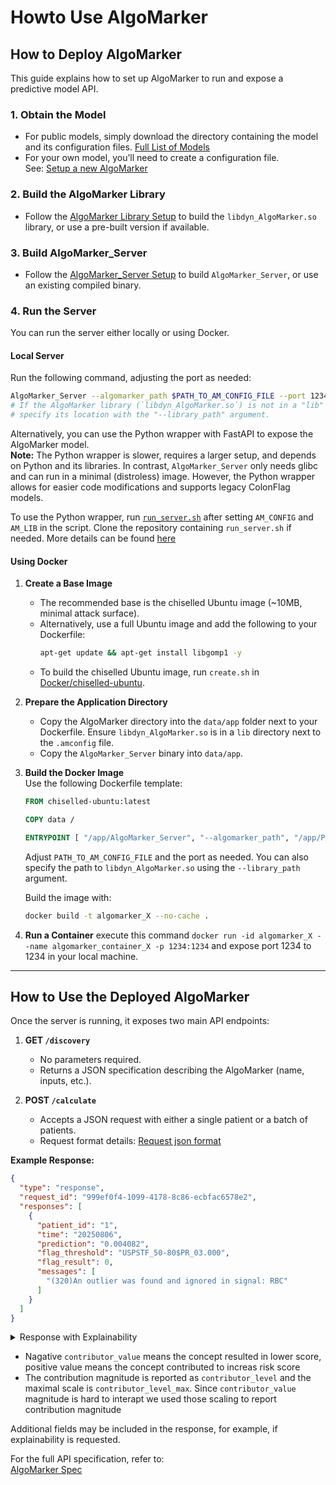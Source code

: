 # Howto Use AlgoMarker

## How to Deploy AlgoMarker

This guide explains how to set up AlgoMarker to run and expose a predictive model API.

### 1. **Obtain the Model**
- For public models, simply download the directory containing the model and its configuration files. [Full List of Models](../../Models)
- For your own model, you’ll need to create a configuration file.  
  See: [Setup a new AlgoMarker](Setup%20a%20new%20AlgoMarker.md)

### 2. **Build the AlgoMarker Library**
- Follow the [AlgoMarker Library Setup](../../New%20employee%20landing%20page/index.md#1-algomarker-library) to build the `libdyn_AlgoMarker.so` library, or use a pre-built version if available.

### 3. **Build AlgoMarker_Server**
- Follow the [AlgoMarker_Server Setup](../../New%20employee%20landing%20page/index.md#2-algomarker-wrapper) to build `AlgoMarker_Server`, or use an existing compiled binary.

### 4. **Run the Server**
You can run the server either locally or using Docker.

#### Local Server
Run the following command, adjusting the port as needed:
```bash
AlgoMarker_Server --algomarker_path $PATH_TO_AM_CONFIG_FILE --port 1234
# If the AlgoMarker library (`libdyn_AlgoMarker.so`) is not in a "lib" directory next to the config file,
# specify its location with the "--library_path" argument.
```
Alternatively, you can use the Python wrapper with FastAPI to expose the AlgoMarker model.  
**Note:** The Python wrapper is slower, requires a larger setup, and depends on Python and its libraries. In contrast, `AlgoMarker_Server` only needs glibc and can run in a minimal (distroless) image. However, the Python wrapper allows for easier code modifications and supports legacy ColonFlag models.

To use the Python wrapper, run [`run_server.sh`](https://github.com/Medial-EarlySign/MR_Tools/blob/main/AlgoMarker_python_API/run_server.sh) after setting `AM_CONFIG` and `AM_LIB` in the script. Clone the repository containing `run_server.sh` if needed.
More details can be found [here](/Python/Medial's%20C++%20API%20in%20Python/Python%20AlgoMarker%20API%20Wrapper.html)

#### Using Docker

1. **Create a Base Image**  
   - The recommended base is the chiselled Ubuntu image (~10MB, minimal attack surface).
   - Alternatively, use a full Ubuntu image and add the following to your Dockerfile:
     ```bash
     apt-get update && apt-get install libgomp1 -y
     ```
   - To build the chiselled Ubuntu image, run `create.sh` in [Docker/chiselled-ubuntu](https://github.com/Medial-EarlySign/MR_Scripts/tree/main/Docker/chiselled-ubuntu).

2. **Prepare the Application Directory**  
   - Copy the AlgoMarker directory into the `data/app` folder next to your Dockerfile. Ensure `libdyn_AlgoMarker.so` is in a `lib` directory next to the `.amconfig` file.
   - Copy the `AlgoMarker_Server` binary into `data/app`.

3. **Build the Docker Image**  
   Use the following Dockerfile template:
   ```Dockerfile
   FROM chiselled-ubuntu:latest

   COPY data /

   ENTRYPOINT [ "/app/AlgoMarker_Server", "--algomarker_path", "/app/PATH_TO_AM_CONFIG_FILE", "--port", "1234", "--no_print", "1" ]
   ```
   Adjust `PATH_TO_AM_CONFIG_FILE` and the port as needed. You can also specify the path to `libdyn_AlgoMarker.so` using the `--library_path` argument.

   Build the image with:
   ```bash
   docker build -t algomarker_X --no-cache .
   ```

4. **Run a Container**
   execute this command `docker run -id algomarker_X --name algomarker_container_X -p 1234:1234` and expose port 1234 to 1234 in your local machine.

---
## How to Use the Deployed AlgoMarker

Once the server is running, it exposes two main API endpoints:

1. **GET `/discovery`**  
   - No parameters required.
   - Returns a JSON specification describing the AlgoMarker (name, inputs, etc.).

2. **POST `/calculate`**  
   - Accepts a JSON request with either a single patient or a batch of patients.
   - Request format details: [Request json format](Request%20Json%20Format.md)

**Example Response:**
```json title="Example Response"
{
  "type": "response",
  "request_id": "999ef0f4-1099-4178-8c86-ecbfac6578e2",
  "responses": [
    {
      "patient_id": "1",
      "time": "20250806",
      "prediction": "0.004082",
      "flag_threshold": "USPSTF_50-80$PR_03.000",
      "flag_result": 0,
      "messages": [
        "(320)An outlier was found and ignored in signal: RBC"
      ]
    }
  ]
}
```


<details>
<summary>Response with Explainability</summary>

```json
{
	"type": "response",
	"request_id": "999ef0f4-1099-4178-8c86-ecbfac6578e2",
	"responses": [
		{
			"patient_id": "1",
			"time": "20230611",
			"messages": [
				"(320)An outlier was found and ignored in signal: RBC",
			],
			"prediction": "0.004082",
			"explainability_output_field_name_for_your_control": {
				"static_info": [
					{
						"signal": "Age",
						"unit": "Year",
						"value": "45"
					},
					{
						"signal": "GENDER",
						"unit": "",
						"value": "1.000000"
					},
					{
						"signal": "Hemoglobin",
						"unit": "g/dL",
						"value": "14.500000"
					}
				],
				"explainer_output": [
					{
						"contributor_name": "Age",
						"contributor_value": -1.257716417312622,
						"contributor_percentage": 42.327555760464165,
						"contributor_elements": [
							{
								"feature_name": "Age",
								"feature_value": 45.0
							}
						],
						"contributor_description": "",
						"contributor_level": 2,
						"contributor_level_max": 4,
						"contributor_records": [
							{
								"signal": "Age",
								"unit": [
									"Year"
								],
								"timestamp": [],
								"value": [
									"45.000000"
								]
							}
						]
					},
					{
						"contributor_name": "MCH_Values",
						"contributor_value": -0.2684820294380188,
						"contributor_percentage": 9.035572693121699,
						"contributor_elements": [
							{
								"feature_name": "FTR_000008.MCH.last.win_0_10000",
								"feature_value": 32.21999740600586
							},
							{
								"feature_name": "FTR_000019.MCH.last.win_0_1000",
								"feature_value": 32.21999740600586
							},
							{
								"feature_name": "FTR_000030.MCH.last.win_0_730",
								"feature_value": 32.21999740600586
							},
							{
								"feature_name": "FTR_000041.MCH.last.win_0_360",
								"feature_value": 32.21999740600586
							},
							{
								"feature_name": "FTR_000052.MCH.last.win_0_180",
								"feature_value": 32.21999740600586
							},
							{
								"feature_name": "FTR_000118.MCH.first.win_0_10000",
								"feature_value": 32.21999740600586
							},
							{
								"feature_name": "FTR_000129.MCH.first.win_0_1000",
								"feature_value": 32.21999740600586
							},
							{
								"feature_name": "FTR_000140.MCH.first.win_0_730",
								"feature_value": 32.21999740600586
							},
							{
								"feature_name": "FTR_000151.MCH.first.win_0_360",
								"feature_value": 32.21999740600586
							},
							{
								"feature_name": "FTR_000162.MCH.first.win_0_180",
								"feature_value": 32.21999740600586
							},
							{
								"feature_name": "FTR_000173.MCH.last2.win_0_10000",
								"feature_value": 29.091323852539063
							},
							{
								"feature_name": "FTR_000184.MCH.last2.win_0_1000",
								"feature_value": 29.041757583618164
							},
							{
								"feature_name": "FTR_000195.MCH.last2.win_0_730",
								"feature_value": 29.01051139831543
							},
							{
								"feature_name": "FTR_000206.MCH.last2.win_0_360",
								"feature_value": 28.922163009643555
							},
							{
								"feature_name": "FTR_000217.MCH.last2.win_0_180",
								"feature_value": 28.734722137451172
							},
							{
								"feature_name": "FTR_000228.MCH.avg.win_0_10000",
								"feature_value": 32.21999740600586
							},
							{
								"feature_name": "FTR_000239.MCH.avg.win_0_1000",
								"feature_value": 32.21999740600586
							},
							{
								"feature_name": "FTR_000250.MCH.avg.win_0_730",
								"feature_value": 32.21999740600586
							},
							{
								"feature_name": "FTR_000261.MCH.avg.win_0_360",
								"feature_value": 32.21999740600586
							},
							{
								"feature_name": "FTR_000272.MCH.avg.win_0_180",
								"feature_value": 32.21999740600586
							},
							{
								"feature_name": "FTR_000283.MCH.min.win_0_10000",
								"feature_value": 32.21999740600586
							},
							{
								"feature_name": "FTR_000294.MCH.min.win_0_1000",
								"feature_value": 32.21999740600586
							},
							{
								"feature_name": "FTR_000305.MCH.min.win_0_730",
								"feature_value": 32.21999740600586
							},
							{
								"feature_name": "FTR_000316.MCH.min.win_0_360",
								"feature_value": 32.21999740600586
							},
							{
								"feature_name": "FTR_000327.MCH.min.win_0_180",
								"feature_value": 32.21999740600586
							},
							{
								"feature_name": "FTR_000338.MCH.max.win_0_10000",
								"feature_value": 32.21999740600586
							},
							{
								"feature_name": "FTR_000349.MCH.max.win_0_1000",
								"feature_value": 32.21999740600586
							},
							{
								"feature_name": "FTR_000360.MCH.max.win_0_730",
								"feature_value": 32.21999740600586
							},
							{
								"feature_name": "FTR_000371.MCH.max.win_0_360",
								"feature_value": 32.21999740600586
							},
							{
								"feature_name": "FTR_000382.MCH.max.win_0_180",
								"feature_value": 32.21999740600586
							},
							{
								"feature_name": "FTR_000503.MCH.last2_time.win_0_10000",
								"feature_value": 449.85882568359375
							},
							{
								"feature_name": "FTR_000514.MCH.last2_time.win_0_1000",
								"feature_value": 315.7171325683594
							},
							{
								"feature_name": "FTR_000525.MCH.last2_time.win_0_730",
								"feature_value": 268.54010009765625
							},
							{
								"feature_name": "FTR_000536.MCH.last2_time.win_0_360",
								"feature_value": 161.85084533691406
							},
							{
								"feature_name": "FTR_000547.MCH.last2_time.win_0_180",
								"feature_value": 85.85099792480469
							},
							{
								"feature_name": "FTR_001148.MCH.last.win_730_10000",
								"feature_value": 29.159976959228516
							},
							{
								"feature_name": "FTR_001159.MCH.min.win_730_10000",
								"feature_value": 28.687816619873047
							},
							{
								"feature_name": "FTR_001170.MCH.max.win_730_10000",
								"feature_value": 29.749162673950195
							},
							{
								"feature_name": "FTR_001208.MCH.Estimate.180",
								"feature_value": 28.93360137939453
							},
							{
								"feature_name": "FTR_001208.MCH.Estimate.360",
								"feature_value": 28.951967239379883
							},
							{
								"feature_name": "FTR_001208.MCH.Estimate.730",
								"feature_value": 28.965957641601563
							}
						],
						"contributor_description": "",
						"contributor_level": 1,
						"contributor_level_max": 4,
						"contributor_records": [],
						"contributor_records_info": {
							"contributor_max_time": 1825,
							"contributor_max_time_unit": "Days",
							"contributor_max_count": 3
						}
					},
					{
						"contributor_name": "MCV_Values",
						"contributor_value": -0.1519976258277893,
						"contributor_percentage": 5.11537231036717,
						"contributor_elements": [
							{
								"feature_name": "FTR_000007.MCV.last.win_0_10000",
								"feature_value": 82.0
							},
							{
								"feature_name": "FTR_000018.MCV.last.win_0_1000",
								"feature_value": 82.0
							},
							{
								"feature_name": "FTR_000029.MCV.last.win_0_730",
								"feature_value": 82.0
							},
							{
								"feature_name": "FTR_000040.MCV.last.win_0_360",
								"feature_value": 82.0
							},
							{
								"feature_name": "FTR_000051.MCV.last.win_0_180",
								"feature_value": 82.0
							},
							{
								"feature_name": "FTR_000117.MCV.first.win_0_10000",
								"feature_value": 82.0
							},
							{
								"feature_name": "FTR_000128.MCV.first.win_0_1000",
								"feature_value": 82.0
							},
							{
								"feature_name": "FTR_000139.MCV.first.win_0_730",
								"feature_value": 82.0
							},
							{
								"feature_name": "FTR_000150.MCV.first.win_0_360",
								"feature_value": 82.0
							},
							{
								"feature_name": "FTR_000161.MCV.first.win_0_180",
								"feature_value": 82.0
							},
							{
								"feature_name": "FTR_000172.MCV.last2.win_0_10000",
								"feature_value": 87.35523986816406
							},
							{
								"feature_name": "FTR_000183.MCV.last2.win_0_1000",
								"feature_value": 87.30293273925781
							},
							{
								"feature_name": "FTR_000194.MCV.last2.win_0_730",
								"feature_value": 87.2611312866211
							},
							{
								"feature_name": "FTR_000205.MCV.last2.win_0_360",
								"feature_value": 87.1921615600586
							},
							{
								"feature_name": "FTR_000216.MCV.last2.win_0_180",
								"feature_value": 86.85134887695313
							},
							{
								"feature_name": "FTR_000227.MCV.avg.win_0_10000",
								"feature_value": 82.0
							},
							{
								"feature_name": "FTR_000238.MCV.avg.win_0_1000",
								"feature_value": 82.0
							},
							{
								"feature_name": "FTR_000249.MCV.avg.win_0_730",
								"feature_value": 82.0
							},
							{
								"feature_name": "FTR_000260.MCV.avg.win_0_360",
								"feature_value": 82.0
							},
							{
								"feature_name": "FTR_000271.MCV.avg.win_0_180",
								"feature_value": 82.0
							},
							{
								"feature_name": "FTR_000282.MCV.min.win_0_10000",
								"feature_value": 82.0
							},
							{
								"feature_name": "FTR_000293.MCV.min.win_0_1000",
								"feature_value": 82.0
							},
							{
								"feature_name": "FTR_000304.MCV.min.win_0_730",
								"feature_value": 82.0
							},
							{
								"feature_name": "FTR_000315.MCV.min.win_0_360",
								"feature_value": 82.0
							},
							{
								"feature_name": "FTR_000326.MCV.min.win_0_180",
								"feature_value": 82.0
							},
							{
								"feature_name": "FTR_000337.MCV.max.win_0_10000",
								"feature_value": 82.0
							},
							{
								"feature_name": "FTR_000348.MCV.max.win_0_1000",
								"feature_value": 82.0
							},
							{
								"feature_name": "FTR_000359.MCV.max.win_0_730",
								"feature_value": 82.0
							},
							{
								"feature_name": "FTR_000370.MCV.max.win_0_360",
								"feature_value": 82.0
							},
							{
								"feature_name": "FTR_000381.MCV.max.win_0_180",
								"feature_value": 82.0
							},
							{
								"feature_name": "FTR_000502.MCV.last2_time.win_0_10000",
								"feature_value": 449.8634948730469
							},
							{
								"feature_name": "FTR_000513.MCV.last2_time.win_0_1000",
								"feature_value": 315.7387390136719
							},
							{
								"feature_name": "FTR_000524.MCV.last2_time.win_0_730",
								"feature_value": 268.5698547363281
							},
							{
								"feature_name": "FTR_000535.MCV.last2_time.win_0_360",
								"feature_value": 161.91400146484375
							},
							{
								"feature_name": "FTR_000546.MCV.last2_time.win_0_180",
								"feature_value": 85.87918853759766
							},
							{
								"feature_name": "FTR_001147.MCV.last.win_730_10000",
								"feature_value": 87.29901123046875
							},
							{
								"feature_name": "FTR_001158.MCV.min.win_730_10000",
								"feature_value": 85.86404418945313
							},
							{
								"feature_name": "FTR_001169.MCV.max.win_730_10000",
								"feature_value": 88.5106430053711
							},
							{
								"feature_name": "FTR_001207.MCV.Estimate.180",
								"feature_value": 87.37998962402344
							},
							{
								"feature_name": "FTR_001207.MCV.Estimate.360",
								"feature_value": 87.38853454589844
							},
							{
								"feature_name": "FTR_001207.MCV.Estimate.730",
								"feature_value": 87.39167022705078
							}
						],
						"contributor_description": "",
						"contributor_level": 1,
						"contributor_level_max": 4,
						"contributor_records": [
							{
								"signal": "MCV",
								"unit": [
									"fL"
								],
								"timestamp": [
									20230611
								],
								"value": [
									"82.000000"
								]
							}
						],
						"contributor_records_info": {
							"contributor_max_time": 1825,
							"contributor_max_time_unit": "Days",
							"contributor_max_count": 3
						}
					},
					{
						"contributor_name": "MCH_Trends",
						"contributor_value": -0.14473219215869904,
						"contributor_percentage": 4.8708592685138346,
						"contributor_elements": [
							{
								"feature_name": "FTR_000063.MCH.slope.win_0_10000",
								"feature_value": -0.09105083346366882
							},
							{
								"feature_name": "FTR_000074.MCH.slope.win_0_1000",
								"feature_value": -0.03978761285543442
							},
							{
								"feature_name": "FTR_000085.MCH.slope.win_0_730",
								"feature_value": -0.008064992725849152
							},
							{
								"feature_name": "FTR_000096.MCH.slope.win_0_360",
								"feature_value": 0.014474527910351753
							},
							{
								"feature_name": "FTR_000107.MCH.slope.win_0_180",
								"feature_value": -0.00038833924918435514
							},
							{
								"feature_name": "FTR_000393.MCH.std.win_0_10000",
								"feature_value": 0.5682898759841919
							},
							{
								"feature_name": "FTR_000404.MCH.std.win_0_1000",
								"feature_value": 0.4634387791156769
							},
							{
								"feature_name": "FTR_000415.MCH.std.win_0_730",
								"feature_value": 0.436860591173172
							},
							{
								"feature_name": "FTR_000426.MCH.std.win_0_360",
								"feature_value": 0.3896379768848419
							},
							{
								"feature_name": "FTR_000437.MCH.std.win_0_180",
								"feature_value": 0.35533618927001953
							},
							{
								"feature_name": "FTR_000558.MCH.last_delta.win_0_10000",
								"feature_value": -0.06643807888031006
							},
							{
								"feature_name": "FTR_000569.MCH.last_delta.win_0_1000",
								"feature_value": -0.03644682839512825
							},
							{
								"feature_name": "FTR_000580.MCH.last_delta.win_0_730",
								"feature_value": -0.024617791175842285
							},
							{
								"feature_name": "FTR_000591.MCH.last_delta.win_0_360",
								"feature_value": 0.008983400650322437
							},
							{
								"feature_name": "FTR_000602.MCH.last_delta.win_0_180",
								"feature_value": 0.0546439066529274
							},
							{
								"feature_name": "FTR_001108.MCH.win_delta.win_0_180_360_10000",
								"feature_value": -0.12988980114459991
							},
							{
								"feature_name": "FTR_001128.MCH.win_delta.win_0_180_730_10000",
								"feature_value": -0.1698904186487198
							}
						],
						"contributor_description": "",
						"contributor_level": 1,
						"contributor_level_max": 4,
						"contributor_records": [],
						"contributor_records_info": {
							"contributor_max_time": 1825,
							"contributor_max_time_unit": "Days",
							"contributor_max_count": 3
						}
					},
					{
						"contributor_name": "MCHC-M_Values",
						"contributor_value": -0.13522081077098846,
						"contributor_percentage": 4.550760668340038,
						"contributor_elements": [
							{
								"feature_name": "FTR_000009.MCHC-M.last.win_0_10000",
								"feature_value": 45.30999755859375
							},
							{
								"feature_name": "FTR_000020.MCHC-M.last.win_0_1000",
								"feature_value": 45.30999755859375
							},
							{
								"feature_name": "FTR_000031.MCHC-M.last.win_0_730",
								"feature_value": 45.30999755859375
							},
							{
								"feature_name": "FTR_000042.MCHC-M.last.win_0_360",
								"feature_value": 45.30999755859375
							},
							{
								"feature_name": "FTR_000053.MCHC-M.last.win_0_180",
								"feature_value": 45.30999755859375
							},
							{
								"feature_name": "FTR_000119.MCHC-M.first.win_0_10000",
								"feature_value": 45.30999755859375
							},
							{
								"feature_name": "FTR_000130.MCHC-M.first.win_0_1000",
								"feature_value": 45.30999755859375
							},
							{
								"feature_name": "FTR_000141.MCHC-M.first.win_0_730",
								"feature_value": 45.30999755859375
							},
							{
								"feature_name": "FTR_000152.MCHC-M.first.win_0_360",
								"feature_value": 45.30999755859375
							},
							{
								"feature_name": "FTR_000163.MCHC-M.first.win_0_180",
								"feature_value": 45.30999755859375
							},
							{
								"feature_name": "FTR_000174.MCHC-M.last2.win_0_10000",
								"feature_value": 33.27936935424805
							},
							{
								"feature_name": "FTR_000185.MCHC-M.last2.win_0_1000",
								"feature_value": 33.24119186401367
							},
							{
								"feature_name": "FTR_000196.MCHC-M.last2.win_0_730",
								"feature_value": 33.22017288208008
							},
							{
								"feature_name": "FTR_000207.MCHC-M.last2.win_0_360",
								"feature_value": 33.142608642578125
							},
							{
								"feature_name": "FTR_000218.MCHC-M.last2.win_0_180",
								"feature_value": 33.04962158203125
							},
							{
								"feature_name": "FTR_000229.MCHC-M.avg.win_0_10000",
								"feature_value": 45.30999755859375
							},
							{
								"feature_name": "FTR_000240.MCHC-M.avg.win_0_1000",
								"feature_value": 45.30999755859375
							},
							{
								"feature_name": "FTR_000251.MCHC-M.avg.win_0_730",
								"feature_value": 45.30999755859375
							},
							{
								"feature_name": "FTR_000262.MCHC-M.avg.win_0_360",
								"feature_value": 45.30999755859375
							},
							{
								"feature_name": "FTR_000273.MCHC-M.avg.win_0_180",
								"feature_value": 45.30999755859375
							},
							{
								"feature_name": "FTR_000284.MCHC-M.min.win_0_10000",
								"feature_value": 45.30999755859375
							},
							{
								"feature_name": "FTR_000295.MCHC-M.min.win_0_1000",
								"feature_value": 45.30999755859375
							},
							{
								"feature_name": "FTR_000306.MCHC-M.min.win_0_730",
								"feature_value": 45.30999755859375
							},
							{
								"feature_name": "FTR_000317.MCHC-M.min.win_0_360",
								"feature_value": 45.30999755859375
							},
							{
								"feature_name": "FTR_000328.MCHC-M.min.win_0_180",
								"feature_value": 45.30999755859375
							},
							{
								"feature_name": "FTR_000339.MCHC-M.max.win_0_10000",
								"feature_value": 45.30999755859375
							},
							{
								"feature_name": "FTR_000350.MCHC-M.max.win_0_1000",
								"feature_value": 45.30999755859375
							},
							{
								"feature_name": "FTR_000361.MCHC-M.max.win_0_730",
								"feature_value": 45.30999755859375
							},
							{
								"feature_name": "FTR_000372.MCHC-M.max.win_0_360",
								"feature_value": 45.30999755859375
							},
							{
								"feature_name": "FTR_000383.MCHC-M.max.win_0_180",
								"feature_value": 45.30999755859375
							},
							{
								"feature_name": "FTR_000504.MCHC-M.last2_time.win_0_10000",
								"feature_value": 449.85882568359375
							},
							{
								"feature_name": "FTR_000515.MCHC-M.last2_time.win_0_1000",
								"feature_value": 315.7171325683594
							},
							{
								"feature_name": "FTR_000526.MCHC-M.last2_time.win_0_730",
								"feature_value": 268.54010009765625
							},
							{
								"feature_name": "FTR_000537.MCHC-M.last2_time.win_0_360",
								"feature_value": 161.85084533691406
							},
							{
								"feature_name": "FTR_000548.MCHC-M.last2_time.win_0_180",
								"feature_value": 85.85099792480469
							},
							{
								"feature_name": "FTR_001149.MCHC-M.last.win_730_10000",
								"feature_value": 33.386741638183594
							},
							{
								"feature_name": "FTR_001160.MCHC-M.min.win_730_10000",
								"feature_value": 33.00123977661133
							},
							{
								"feature_name": "FTR_001171.MCHC-M.max.win_730_10000",
								"feature_value": 33.99413299560547
							},
							{
								"feature_name": "FTR_001209.MCHC-M.Estimate.180",
								"feature_value": 33.09005355834961
							},
							{
								"feature_name": "FTR_001209.MCHC-M.Estimate.360",
								"feature_value": 33.112545013427734
							},
							{
								"feature_name": "FTR_001209.MCHC-M.Estimate.730",
								"feature_value": 33.133628845214844
							}
						],
						"contributor_description": "",
						"contributor_level": 1,
						"contributor_level_max": 4,
						"contributor_records": [],
						"contributor_records_info": {
							"contributor_max_time": 1825,
							"contributor_max_time_unit": "Days",
							"contributor_max_count": 3
						}
					}
				]
			}
		}
	]
}
```
</details>

* Nagative `contributor_value` means the concept resulted in lower score, positive value means the concept contributed to increas risk score
* The contribution magnitude is reported as `contributor_level` and the maximal scale is `contributor_level_max`. Since `contributor_value` magnitude is hard to interapt we used those scaling to report contribution magnitude 

Additional fields may be included in the response, for example, if explainability is requested.

For the full API specification, refer to:  
[AlgoMarker Spec](/SharePoint_Documents/General/AlgoMarker/RDG-04-11-33%20AM%20Library%20SW%20Version%201.1%20Software%20Design%20Document%20-%20Rev%20D.docx)